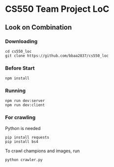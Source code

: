 # CS550 Team Project LoC
## Look on Combination

### Downloading
```
cd cs550_loc
git clone https://github.com/bbaa2837/cs550_loc
```

### Before Start
```
npm install
```

### Running
```
npm run dev:server
npm run dev:client
```
### For crawling
Python is needed
```
pip install requests
pip install bs4
```

To crawl champions and images, run
```
python crawler.py
```